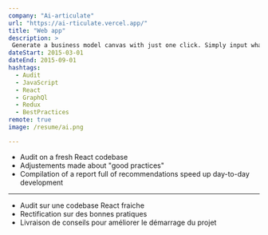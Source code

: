 ```yaml
---
company: "Ai-articulate"
url: "https://ai-rticulate.vercel.app/"
title: "Web app"
description: >
 Generate a business model canvas with just one click. Simply input what some context about your business, and GPT-3 will spit out a full BMC ready for your pitch
dateStart: 2015-03-01
dateEnd: 2015-09-01
hashtags:
  - Audit
  - JavaScript
  - React
  - GraphQl
  - Redux
  - BestPractices
remote: true
image: /resume/ai.png

---
```


- Audit on a fresh React codebase
- Adjustements made about "good practices"
- Compilation of a report full of recommendations speed up day-to-day
  development

---

- Audit sur une codebase React fraiche
- Rectification sur des bonnes pratiques
- Livraison de conseils pour améliorer le démarrage du projet
